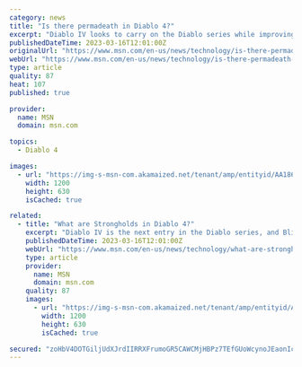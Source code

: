 ```yaml
---
category: news
title: "Is there permadeath in Diablo 4?"
excerpt: "Diablo IV looks to carry on the Diablo series while improving what makes it such a thrill. Players can expect fast-paced combat, rich lore, and an exciting world to explore. Unfortunately, they can ..."
publishedDateTime: 2023-03-16T12:01:00Z
originalUrl: "https://www.msn.com/en-us/news/technology/is-there-permadeath-in-diablo-4/ar-AA18IFtn"
webUrl: "https://www.msn.com/en-us/news/technology/is-there-permadeath-in-diablo-4/ar-AA18IFtn"
type: article
quality: 87
heat: 107
published: true

provider:
  name: MSN
  domain: msn.com

topics:
  - Diablo 4

images:
  - url: "https://img-s-msn-com.akamaized.net/tenant/amp/entityid/AA186Ke9.img?h=630&w=1200&m=6&q=60&o=t&l=f&f=jpg"
    width: 1200
    height: 630
    isCached: true

related:
  - title: "What are Strongholds in Diablo 4?"
    excerpt: "Diablo IV is the next entry in the Diablo series, and Blizzard is pulling out all the stops to make Sanctuary an exciting place. Players will discover new zones, enemies, bosses, and more, including ..."
    publishedDateTime: 2023-03-16T12:01:00Z
    webUrl: "https://www.msn.com/en-us/news/technology/what-are-strongholds-in-diablo-4/ar-AA18ICik"
    type: article
    provider:
      name: MSN
      domain: msn.com
    quality: 87
    images:
      - url: "https://img-s-msn-com.akamaized.net/tenant/amp/entityid/AA18IQox.img?h=630&w=1200&m=6&q=60&o=t&l=f&f=jpg"
        width: 1200
        height: 630
        isCached: true

secured: "zoHbV4DOTGiljUdXJrdIIRRXFrumoGR5CAWCMjHBPz7TEfGUoWcynoJEaonIcWXJGadJgaNmXN3hIxhxWgLm+pJWP2Ln2PilEmohCJ7hYbTNGjMs2+gWeZiQsAI0/kgd+VdmD+GPgza+YIHrN/oaE3uwMjAw5/8bE019Wxl4zzfas9ZTcaNyR5xWx0aQfqmCWk1wimjkc1KwcRaGSPJmrPrvzbm5+hQj11ltaP11Sho7t6BkMUP+wkEUoue6rOCpk7oxHsXU5xaGzBUSVH3Wuc7hd1lLyqUjosU8NaV2MzcewxhUAkeiXR3QgbMOnHaxR8YGQ0zKNWnR+KyFij5KcQ2Ti5Mfwy6wqzcLt6hwklY=;4gbPJkzg+H/lJZ9qtu/3AQ=="
---
```


